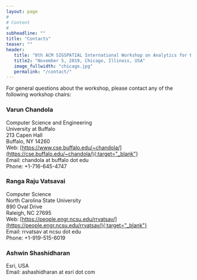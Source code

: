```yaml
---
layout: page
#
# Content
#
subheadline: ""
title: "Contacts"
teaser: ""
header:
   title: "8th ACM SIGSPATIAL International Workshop on Analytics for Big Geospatial Data (BigSpatial 2019)"
   title2: "November 5, 2019, Chicago, Illinois, USA"
   image_fullwidth: "chicago.jpg"
   permalink: "/contact/"
---
```


For general questions about the workshop, please contact any of the following workshop chairs:


### Varun Chandola

Computer Science and Engineering  
University at Buffalo  
213 Capen Hall  
Buffalo, NY 14260  
Web: [https://www.cse.buffalo.edu/~chandola/](https://cse.buffalo.edu/~chandola/){:target="_blank"}  
Email: chandola at buffalo dot edu  
Phone: +1-716-645-4747  



### Ranga Raju Vatsavai

Computer Science   
North Carolina State University  
890 Oval Drive  
Raleigh, NC 27695  
Web: [https://people.engr.ncsu.edu/rrvatsav/](https://people.engr.ncsu.edu/rrvatsav/){:target="_blank"}  
Email: rrvatsav at ncsu dot edu  
Phone: +1-919-515-6019  



### Ashwin Shashidharan

Esri, USA  
Email: ashashidharan at esri dot com






